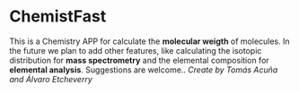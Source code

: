 # ChemistFast
This is a Chemistry APP for calculate the **molecular weigth** of molecules. In the future we plan to add other features, like calculating the isotopic distribution for **mass spectrometry** and the elemental composition for **elemental analysis**.
Suggestions are welcome..
_Create by Tomás Acuña and Álvaro Etcheverry_

